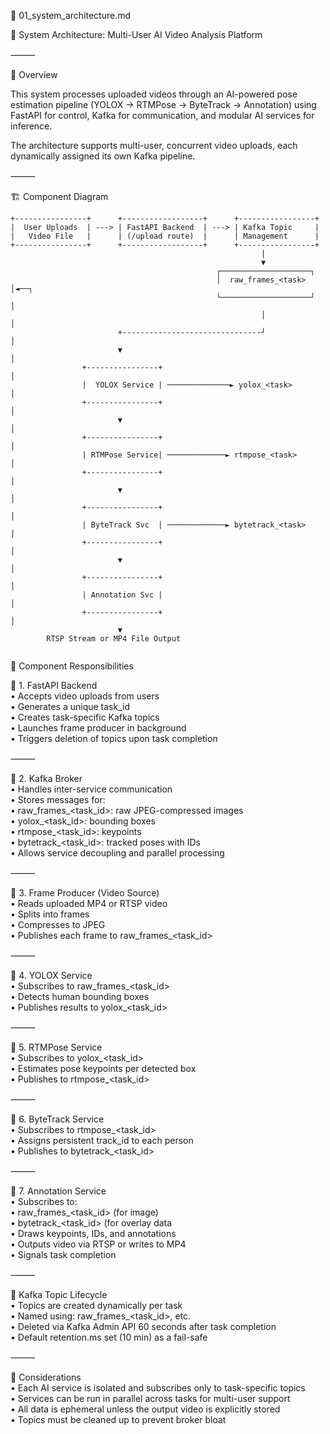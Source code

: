 📘 01_system_architecture.md

🧩 System Architecture: Multi-User AI Video Analysis Platform

⸻

🧭 Overview

This system processes uploaded videos through an AI-powered pose estimation pipeline (YOLOX → RTMPose → ByteTrack →
Annotation) using FastAPI for control, Kafka for communication, and modular AI services for inference.

The architecture supports multi-user, concurrent video uploads, each dynamically assigned its own Kafka pipeline.

⸻

🏗️ Component Diagram

```mermaid
+----------------+      +------------------+      +-----------------+
|  User Uploads  | ---> | FastAPI Backend  | ---> | Kafka Topic     |
|   Video File   |      | (/upload route)  |      | Management      |
+----------------+      +------------------+      +-----------------+
                                                        |
                                                        ▼
                                              ┌────────────────────┐
                                              │  raw_frames_<task> │◄──┐
                                              └────────────────────┘   │
                                                        │              │
                        +-------------------------------┘              │
                        ▼                                              │
                +----------------+                                     │
                |  YOLOX Service | ──────────────► yolox_<task>        │
                +----------------+                                     │
                        ▼                                              │
                +----------------+                                     │
                | RTMPose Service| ─────────────► rtmpose_<task>       │
                +----------------+                                     │
                        ▼                                              │
                +----------------+                                     │
                | ByteTrack Svc  | ─────────────► bytetrack_<task>     │
                +----------------+                                     │
                        ▼                                              │
                +----------------+                                     │
                | Annotation Svc |                                     │
                +----------------+                                     │
                        ▼
        RTSP Stream or MP4 File Output
        

```

🧠 Component Responsibilities

🔹 1. FastAPI Backend  
• Accepts video uploads from users  
• Generates a unique task_id  
• Creates task-specific Kafka topics  
• Launches frame producer in background  
• Triggers deletion of topics upon task completion

⸻

🔹 2. Kafka Broker  
• Handles inter-service communication  
• Stores messages for:  
• raw_frames_<task_id>:   raw JPEG-compressed images  
• yolox_<task_id>: bounding boxes  
• rtmpose_<task_id>: keypoints  
• bytetrack_<task_id>: tracked poses with IDs  
• Allows service decoupling and parallel processing

⸻

🔹 3. Frame Producer (Video Source)  
• Reads uploaded MP4 or RTSP video  
• Splits into frames  
• Compresses to JPEG  
• Publishes each frame to raw_frames_<task_id>

⸻

🔹 4. YOLOX Service  
• Subscribes to raw_frames_<task_id>  
• Detects human bounding boxes  
• Publishes results to yolox_<task_id>

⸻

🔹 5. RTMPose Service  
• Subscribes to yolox_<task_id>  
• Estimates pose keypoints per detected box  
• Publishes to rtmpose_<task_id>

⸻

🔹 6. ByteTrack Service  
• Subscribes to rtmpose_<task_id>  
• Assigns persistent track_id to each person    
• Publishes to bytetrack_<task_id>

⸻

🔹 7. Annotation Service  
• Subscribes to:  
• raw_frames_<task_id> (for image)  
• bytetrack_<task_id> (for overlay data  
• Draws keypoints, IDs, and annotations  
• Outputs video via RTSP or writes to MP4  
• Signals task completion

⸻

🧼 Kafka Topic Lifecycle  
• Topics are created dynamically per task  
• Named using: raw_frames_<task_id>, etc.  
• Deleted via Kafka Admin API 60 seconds after task completion  
• Default retention.ms set (10 min) as a fail-safe

⸻

🔐 Considerations  
• Each AI service is isolated and subscribes only to task-specific topics  
• Services can be run in parallel across tasks for multi-user support  
• All data is ephemeral unless the output video is explicitly stored  
• Topics must be cleaned up to prevent broker bloat  
